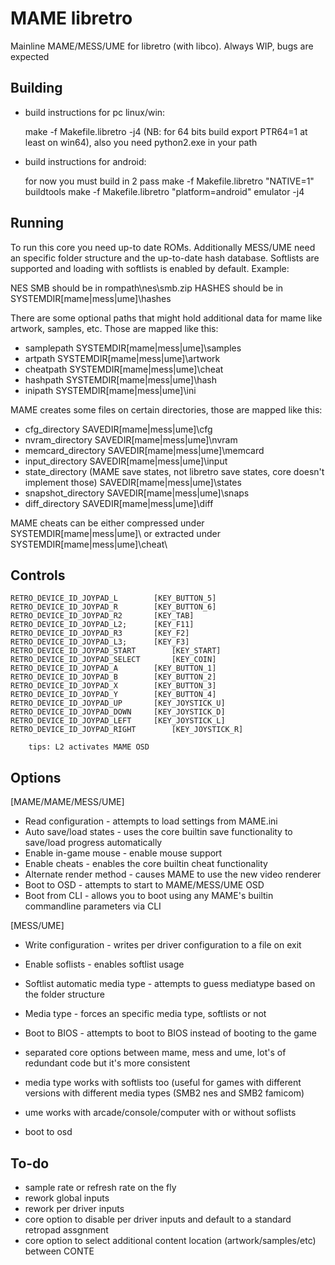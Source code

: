 MAME libretro
=============

Mainline MAME/MESS/UME for libretro (with libco). 
Always WIP, bugs are expected

## Building

* build instructions for pc linux/win:

     make -f Makefile.libretro -j4
     (NB: for 64 bits build export PTR64=1 at least on win64), also you need python2.exe in your path

* build instructions for android:

     for now you must build in 2 pass 
     make -f Makefile.libretro "NATIVE=1" buildtools
     make -f Makefile.libretro "platform=android" emulator -j4

## Running

To run this core you need up-to date ROMs. Additionally MESS/UME need an specific folder structure and the up-to-date hash database. Softlists are supported and loading with softlists is enabled by default.
Example:

NES SMB should be in rompath\nes\smb.zip
HASHES should be in SYSTEMDIR\[mame|mess|ume]\hashes

There are some optional paths that might hold additional data for mame like artwork, samples, etc. Those are mapped like this:

- samplepath
SYSTEMDIR\[mame|mess|ume]\samples
- artpath
SYSTEMDIR\[mame|mess|ume]\artwork
- cheatpath
SYSTEMDIR\[mame|mess|ume]\cheat
- hashpath
SYSTEMDIR\[mame|mess|ume]\hash
- inipath
SYSTEMDIR\[mame|mess|ume]\ini

MAME creates some files on certain directories, those are mapped like this:

- cfg_directory
SAVEDIR\[mame|mess|ume]\cfg
- nvram_directory
SAVEDIR\[mame|mess|ume]\nvram
- memcard_directory
SAVEDIR\[mame|mess|ume]\memcard
- input_directory
SAVEDIR\[mame|mess|ume]\input
- state_directory (MAME save states, not libretro save states, core doesn't implement those)
SAVEDIR\[mame|mess|ume]\states
- snapshot_directory
SAVEDIR\[mame|mess|ume]\snaps
- diff_directory
SAVEDIR\[mame|mess|ume]\diff

MAME cheats can be either compressed under SYSTEMDIR\[mame|mess|ume]\ or extracted under SYSTEMDIR\[mame|mess|ume]\cheat\

## Controls 

	RETRO_DEVICE_ID_JOYPAD_L 		[KEY_BUTTON_5]
	RETRO_DEVICE_ID_JOYPAD_R		[KEY_BUTTON_6]
	RETRO_DEVICE_ID_JOYPAD_R2		[KEY_TAB]
	RETRO_DEVICE_ID_JOYPAD_L2;		[KEY_F11]
	RETRO_DEVICE_ID_JOYPAD_R3		[KEY_F2]
	RETRO_DEVICE_ID_JOYPAD_L3;		[KEY_F3]
	RETRO_DEVICE_ID_JOYPAD_START		[KEY_START]
	RETRO_DEVICE_ID_JOYPAD_SELECT		[KEY_COIN]
	RETRO_DEVICE_ID_JOYPAD_A		[KEY_BUTTON_1]
	RETRO_DEVICE_ID_JOYPAD_B		[KEY_BUTTON_2]
	RETRO_DEVICE_ID_JOYPAD_X		[KEY_BUTTON_3]
	RETRO_DEVICE_ID_JOYPAD_Y		[KEY_BUTTON_4]
	RETRO_DEVICE_ID_JOYPAD_UP		[KEY_JOYSTICK_U]
	RETRO_DEVICE_ID_JOYPAD_DOWN		[KEY_JOYSTICK_D]
	RETRO_DEVICE_ID_JOYPAD_LEFT		[KEY_JOYSTICK_L]
	RETRO_DEVICE_ID_JOYPAD_RIGHT		[KEY_JOYSTICK_R]

        tips: L2 activates MAME OSD

## Options

[MAME/MAME/MESS/UME]
* Read configuration - attempts to load settings from MAME.ini
* Auto save/load states - uses the core builtin save functionality to save/load progress automatically
* Enable in-game mouse - enable mouse support
* Enable cheats - enables the core builtin cheat functionality
* Alternate render method - causes MAME to use the new video renderer
* Boot to OSD - attempts to start to MAME/MESS/UME OSD
* Boot from CLI - allows you to boot using any MAME's builtin commandline parameters via CLI

[MESS/UME]
* Write configuration - writes per driver configuration to a file on exit
* Enable soflists - enables softlist usage
* Softlist automatic media type - attempts to guess mediatype based on the folder structure
* Media type - forces an specific media type, softlists or not
* Boot to BIOS - attempts to boot to BIOS instead of booting to the game



* separated core options between mame, mess and ume, lot's of redundant code but it's more consistent
* media type works with softlists too (useful for games with different versions with different media types (SMB2 nes and SMB2 famicom)
* ume works with arcade/console/computer with or without soflists
* boot to osd


## To-do

* sample rate or refresh rate on the fly
* rework global inputs
* rework per driver inputs
* core option to disable per driver inputs and default to a standard retropad assgnment
* core option to select additional content location (artwork/samples/etc) between CONTE

